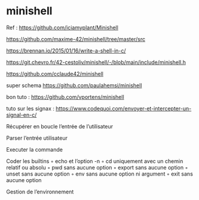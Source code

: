 # minishell

Ref :
https://github.com/iciamyplant/Minishell

https://github.com/maxime-42/minishell/tree/master/src 

https://brennan.io/2015/01/16/write-a-shell-in-c/

https://git.chevro.fr/42-cestoliv/minishell/-/blob/main/include/minishell.h

https://github.com/cclaude42/minishell


super schema https://github.com/paulahemsi/minishell

bon tuto : https://github.com/vportens/minishell


tuto sur les signax : https://www.codequoi.com/envoyer-et-intercepter-un-signal-en-c/


Récupérer en boucle l’entrée de l’utilisateur

Parser l’entrée utilisateur

Executer la commande

Coder les builtins
	◦ echo et l’option -n
	◦ cd uniquement avec un chemin relatif ou absolu
	◦ pwd sans aucune option
	◦ export sans aucune option
	◦ unset sans aucune option
	◦ env sans aucune option ni argument
	◦ exit sans aucune option

Gestion de l’environnement